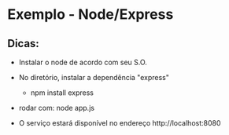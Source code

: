 # Exemplo - Node/Express

## Dicas:

* Instalar o node de acordo com seu S.O.
* No diretório, instalar a dependência "express"
	* npm install express

* rodar com:
	node app.js
	
* O serviço estará disponível no endereço http://localhost:8080
